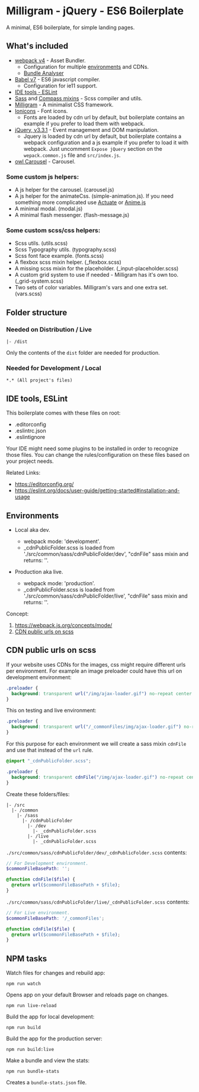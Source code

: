 # Milligram - jQuery - ES6 Boilerplate
A minimal, ES6 boilerplate, for simple landing pages.

## What's included
  - [webpack v4](https://webpack.js.org/guides/installation/) - Asset Bundler.
    - Configuration for multiple [environments](#environments) and CDNs.
    - [Bundle Analyser](https://github.com/webpack-contrib/webpack-bundle-analyzer)
  - [Babel v7](https://babeljs.io/) - ES6 javascript compiler.
    - Configuration for ie11 support.
  - [IDE tools - ESLint](#IDE-tools-ESLint)
  - [Sass](http://sass-lang.com/) and [Compass mixins](https://github.com/askucher/compass-sass-mixins) - Scss compiler and utils.
  - [Milligram](https://milligram.io/index.html]https://milligram.io/index.html) - A minimalist CSS framework.
  - [Ionicons](https://ionicons.com/) - Font icons.
    - Fonts are loaded by cdn url by default, but boilerplate contains an example if you prefer to load them with webpack.
  - [jQuery, v3.3.1](https://jquery.com/) - Event management and DOM manipulation.
    - Jquery is loaded by cdn url by default, but boilerplate contains a webpack configuration and a js example if you prefer to load it with webpack. Just uncomment `Expose jQuery` section on the `wepack.common.js` file and `src/index.js`.
  - [owl Carousel](https://owlcarousel2.github.io/OwlCarousel2/) - Carousel.

### Some custom js helpers:
  - A js helper for the carousel. (carousel.js)
  - A js helper for the animateCss. (simple-animation.js). If you need something more complicated use [Actuate](https://github.com/lukejacksonn/Actuate) or [Anime.js](https://animejs.com/)
  - A minimal modal. (modal.js)
  - A minimal flash messenger. (flash-message.js)

### Some custom scss/css helpers:
  - Scss utils. (utils.scss)
  - Scss Typography utils. (typography.scss)
  - Scss font face example. (fonts.scss)
  - A flexbox scss mixin helper. (_flexbox.scss)
  - A missing scss mixin for the placeholder. (_input-placeholder.scss)
  - A custom grid system to use if needed - Milligram has it's own too. (_grid-system.scss)
  - Two sets of color variables. Milligram's vars and one extra set. (vars.scss)

## Folder structure
### Needed on Distribution / Live
```
|- /dist
```
Only the contents of the `dist` folder are needed for production.

### Needed for Development / Local
```
*.* (All project's files)
```

## IDE tools, ESLint
This boilerplate comes with these files on root:
- .editorconfig
- .eslintrc.json
- .eslintignore

 Your IDE might need some plugins to be installed in order to recognize those files. You can change the rules/configuration on these files based on your project needs.

Related Links:
- https://editorconfig.org/
- https://eslint.org/docs/user-guide/getting-started#installation-and-usage

## Environments
- Local aka dev.
  - webpack mode: 'development'.
  - _cdnPublicFolder.scss is loaded from './src/common/sass/cdnPublicFolder/dev', "cdnFile" sass mixin and returns: ''.

- Production aka live.
  - webpack mode: 'production'.
  - _cdnPublicFolder.scss is loaded from './src/common/sass/cdnPublicFolder/live', "cdnFile" sass mixin and returns: ''.

Concept:
  1. https://webpack.js.org/concepts/mode/
  2. [CDN public urls on scss](#CDN-public-urls-on-scss)

## CDN public urls on scss
If your website uses CDNs for the images, css might require different urls per
environment. For example an image preloader could have this url on development environment:

```scss
.preloader {
  background: transparent url("/img/ajax-loader.gif") no-repeat center center;
}
```
This on testing and live environment:
```scss
.preloader {
  background: transparent url("/_commonFiles/img/ajax-loader.gif") no-repeat center center;
}
```

For this purpose for each environment we will create a sass mixin `cdnFile` and use that instead of the `url` rule.

```scss
@import "_cdnPublicFolder.scss";

.preloader {
  background: transparent cdnFile("/img/ajax-loader.gif") no-repeat center center;
}
```

Create these folders/files:
```
|- /src
  |- /common
    |- /sass
      |- /cdnPublicFolder
        |- /dev
          |- _cdnPublicFolder.scss
        |- /live
          |- _cdnPublicFolder.scss
```

`./src/common/sass/cdnPublicFolder/dev/_cdnPublicFolder.scss` contents:
```scss
// For Development environment.
$commonFileBasePath: '';

@function cdnFile($file) {
  @return url($commonFileBasePath + $file);
}
```
`./src/common/sass/cdnPublicFolder/live/_cdnPublicFolder.scss` contents:
```scss
// For Live environment.
$commonFileBasePath: '/_commonFiles';

@function cdnFile($file) {
  @return url($commonFileBasePath + $file);
}
```


## NPM tasks
Watch files for changes and rebuild app:
```
npm run watch
```

Opens app on your default Browser and reloads page on changes.
```
npm run live-reload
```

Build the app for local development:
```
npm run build
```

Build the app for the production server:
```
npm run build:live
```

Make a bundle and view the stats:
```
npm run bundle-stats
```
Creates a `bundle-stats.json` file.

